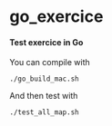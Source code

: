 # go_exercice
#### Test exercice in Go

You can compile with
```
./go_build_mac.sh
```

And then test with
```
./test_all_map.sh
```
